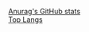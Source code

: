  [Anurag's GitHub stats](https://github-readme-stats.vercel.app/api?username=Poltos021)<br />
[Top Langs](https://github-readme-stats.vercel.app/api/top-langs/?username=Poltos021&layout=compact)
